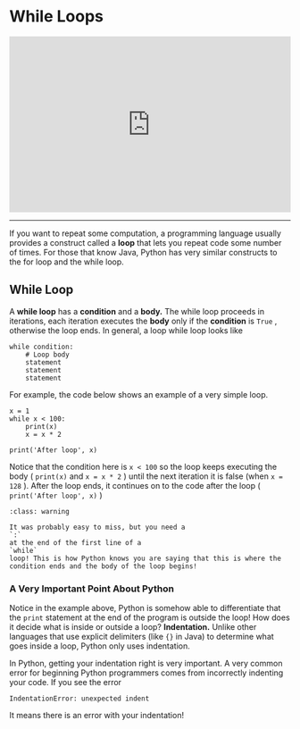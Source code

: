 # While Loops

<div style="position: relative; padding-bottom: 62.5%; height: 0;">
    <iframe src="https://www.loom.com/embed/8cf97c1c51074ede9bb28a47d4761206?sharedAppSource=personal_library" frameborder="0" webkitallowfullscreen mozallowfullscreen allowfullscreen style="position: absolute; top: 0; left: 0; width: 100%; height: 100%;"></iframe>
</div>

---

If you want to repeat some computation, a programming language usually provides a construct called a **loop** that lets you repeat code some number of times. For those that know Java, Python has very similar constructs to the for loop and the while loop.

## While Loop

A **while loop** has a **condition** and a **body.** The while loop proceeds in iterations, each iteration executes the **body** only if the **condition** is `True` , otherwise the loop ends. In general, a loop while loop looks like

```text
while condition:
    # Loop body
    statement
    statement
    statement
```

For example, the code below shows an example of a very simple loop.

```{snippet}
x = 1
while x < 100:
    print(x)
    x = x * 2

print('After loop', x)
```

Notice that the condition here is `x < 100` so the loop keeps executing the body ( `print(x)` and `x = x * 2` ) until the next iteration it is false (when `x = 128` ). After the loop ends, it continues on to the code after the loop ( `print('After loop', x)` )

```{admonition} Warning
:class: warning

It was probably easy to miss, but you need a
`:`
at the end of the first line of a
`while`
loop! This is how Python knows you are saying that this is where the condition ends and the body of the loop begins!

```

### A Very Important Point About Python

Notice in the example above, Python is somehow able to differentiate that the `print` statement at the end of the program is outside the loop! How does it decide what is inside or outside a loop? **Indentation.** Unlike other languages that use explicit delimiters (like `{}` in Java) to determine what goes inside a loop, Python only uses indentation.

In Python, getting your indentation right is very important. A very common error for beginning Python programmers comes from incorrectly indenting your code. If you see the error

```text
IndentationError: unexpected indent

```

It means there is an error with your indentation!
